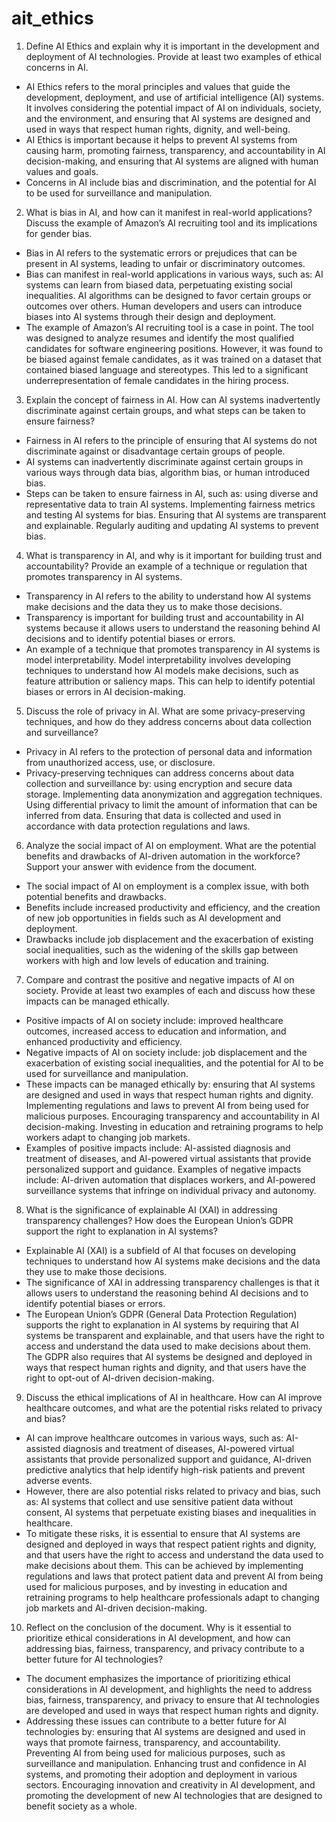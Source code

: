 # ait_ethics

1. Define AI Ethics and explain why it is important in the development and deployment of AI technologies. Provide at least two examples of ethical concerns in AI.
- AI Ethics refers to the moral principles and values that guide the development, deployment, and use of artificial intelligence (AI) systems. It involves considering the potential impact of AI on individuals, society, and the environment, and ensuring that AI systems are designed and used in ways that respect human rights, dignity, and well-being. 
- AI Ethics is important because it helps to prevent AI systems from causing harm, promoting fairness, transparency, and accountability in AI decision-making, and ensuring that AI systems are aligned with human values and goals. 
- Concerns in AI include bias and discrimination, and the potential for AI to be used for surveillance and manipulation.

2. What is bias in AI, and how can it manifest in real-world applications? Discuss the example of Amazon’s AI recruiting tool and its implications for gender bias.
- Bias in AI refers to the systematic errors or prejudices that can be present in AI systems, leading to unfair or discriminatory outcomes. 
- Bias can manifest in real-world applications in various ways, such as: AI systems can learn from biased data, perpetuating existing social inequalities. AI algorithms can be designed to favor certain groups or outcomes over others. Human developers and users can introduce biases into AI systems through their design and deployment.
- The example of Amazon’s AI recruiting tool is a case in point. The tool was designed to analyze resumes and identify the most qualified candidates for software engineering positions. However, it was found to be biased against female candidates, as it was trained on a dataset that contained biased language and stereotypes. This led to a significant underrepresentation of female candidates in the hiring process.

3. Explain the concept of fairness in AI. How can AI systems inadvertently discriminate against certain groups, and what steps can be taken to ensure fairness?
- Fairness in AI refers to the principle of ensuring that AI systems do not discriminate against or disadvantage certain groups of people. 
- AI systems can inadvertently discriminate against certain groups in various ways through data bias, algorithm bias, or human introduced bias. 
- Steps can be taken to ensure fairness in AI, such as: using diverse and representative data to train AI systems. Implementing fairness metrics and testing AI systems for bias. Ensuring that AI systems are transparent and explainable. Regularly auditing and updating AI systems to prevent bias.

4. What is transparency in AI, and why is it important for building trust and accountability? Provide an example of a technique or regulation that promotes transparency in AI systems.
- Transparency in AI refers to the ability to understand how AI systems make decisions and the data they us to make those decisions.
- Transparency is important for building trust and accountability in AI systems because it allows users to understand the reasoning behind AI decisions and to identify potential biases or errors.
- An example of a technique that promotes transparency in AI systems is model interpretability. Model interpretability involves developing techniques to understand how AI models make decisions, such as feature attribution or saliency maps. This can help to identify potential biases or errors in AI decision-making.

5. Discuss the role of privacy in AI. What are some privacy-preserving techniques, and how do they address concerns about data collection and surveillance?
- Privacy in AI refers to the protection of personal data and information from unauthorized access, use, or disclosure.
- Privacy-preserving techniques can address concerns about data collection and surveillance by: using encryption and secure data storage. Implementing data anonymization and aggregation techniques. Using differential privacy to limit the amount of information that can be inferred from data. Ensuring that data is collected and used in accordance with data protection regulations and laws.

6. Analyze the social impact of AI on employment. What are the potential benefits and drawbacks of AI-driven automation in the workforce? Support your answer with evidence from the document.
- The social impact of AI on employment is a complex issue, with both potential benefits and drawbacks. 
- Benefits include increased productivity and efficiency, and the creation of new job opportunities in fields such as AI development and deployment. 
- Drawbacks include job displacement and the exacerbation of existing social inequalities, such as the widening of the skills gap between workers with high and low levels of education and training. 

7. Compare and contrast the positive and negative impacts of AI on society. Provide at least two examples of each and discuss how these impacts can be managed ethically.
- Positive impacts of AI on society include: improved healthcare outcomes, increased access to education and information, and enhanced productivity and efficiency. 
- Negative impacts of AI on society include: job displacement and the exacerbation of existing social inequalities, and the potential for AI to be used for surveillance and manipulation.
- These impacts can be managed ethically by: ensuring that AI systems are designed and used in ways that respect human rights and dignity. Implementing regulations and laws to prevent AI from being used for malicious purposes. Encouraging transparency and accountability in AI decision-making. Investing in education and retraining programs to help workers adapt to changing job markets. 
- Examples of positive impacts include: AI-assisted diagnosis and treatment of diseases, and AI-powered virtual assistants that provide personalized support and guidance. Examples of negative impacts include: AI-driven automation that displaces workers, and AI-powered surveillance systems that infringe on individual privacy and autonomy.

8. What is the significance of explainable AI (XAI) in addressing transparency challenges? How does the European Union’s GDPR support the right to explanation in AI systems?
- Explainable AI (XAI) is a subfield of AI that focuses on developing techniques to understand how AI systems make decisions and the data they use to make those decisions. 
- The significance of XAI in addressing transparency challenges is that it allows users to understand the reasoning behind AI decisions and to identify potential biases or errors. 
- The European Union’s GDPR (General Data Protection Regulation) supports the right to explanation in AI systems by requiring that AI systems be transparent and explainable, and that users have the right to access and understand the data used to make decisions about them. The GDPR also requires that AI systems be designed and deployed in ways that respect human rights and dignity, and that users have the right to opt-out of AI-driven decision-making.

9. Discuss the ethical implications of AI in healthcare. How can AI improve healthcare outcomes, and what are the potential risks related to privacy and bias?
- AI can improve healthcare outcomes in various ways, such as: AI-assisted diagnosis and treatment of diseases, AI-powered virtual assistants that provide personalized support and guidance, AI-driven predictive analytics that help identify high-risk patients and prevent adverse events. 
- However, there are also potential risks related to privacy and bias, such as: AI systems that collect and use sensitive patient data without consent, AI systems that perpetuate existing biases and inequalities in healthcare. 
- To mitigate these risks, it is essential to ensure that AI systems are designed and deployed in ways that respect patient rights and dignity, and that users have the right to access and understand the data used to make decisions about them. This can be achieved by implementing regulations and laws that protect patient data and prevent AI from being used for malicious purposes, and by investing in education and retraining programs to help healthcare professionals adapt to changing job markets and AI-driven decision-making.

10. Reflect on the conclusion of the document. Why is it essential to prioritize ethical considerations in AI development, and how can addressing bias, fairness, transparency, and privacy contribute to a better future for AI technologies?
- The document emphasizes the importance of prioritizing ethical considerations in AI development, and highlights the need to address bias, fairness, transparency, and privacy to ensure that AI technologies are developed and used in ways that respect human rights and dignity. 
- Addressing these issues can contribute to a better future for AI technologies by: ensuring that AI systems are designed and used in ways that promote fairness, transparency, and accountability. Preventing AI from being used for malicious purposes, such as surveillance and manipulation. Enhancing trust and confidence in AI systems, and promoting their adoption and deployment in various sectors. Encouraging innovation and creativity in AI development, and promoting the development of new AI technologies that are designed to benefit society as a whole.
